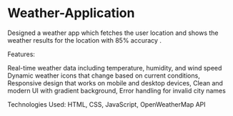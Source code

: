 # Weather-Application
Designed a weather app which fetches the user location and shows the weather results for the location with 85% accuracy .

Features:

Real-time weather data including temperature, humidity, and wind speed
Dynamic weather icons that change based on current conditions,
Responsive design that works on mobile and desktop devices,
Clean and modern UI with gradient background,
Error handling for invalid city names

Technologies Used:
HTML,
CSS, 
JavaScript, 
OpenWeatherMap API
